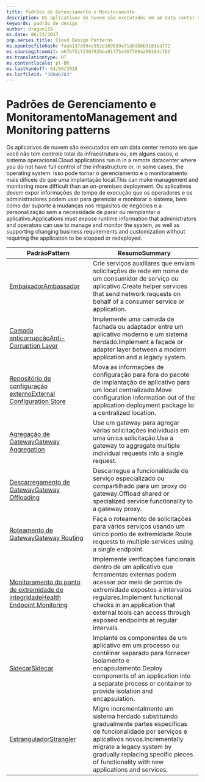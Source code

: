 ```yaml
---
title: Padrões de Gerenciamento e Monitoramento
description: Os aplicativos de nuvem são executados em um data center remoto em que você não tem controle total da infraestrutura ou, em alguns casos, o sistema operacional. Isso pode tornar o gerenciamento e o monitoramento mais difíceis do que uma implantação local. Os aplicativos devem expor informações de tempo de execução que os operadores e os administradores podem usar para gerenciar e monitorar o sistema, bem como dar suporte a mudanças nos requisitos de negócios e a personalização sem a necessidade de parar ou reimplantar o aplicativo.
keywords: padrão de design
author: dragon119
ms.date: 06/23/2017
pnp.series.title: Cloud Design Patterns
ms.openlocfilehash: faab137d59ce952e169839a71abdbbb3103ea772
ms.sourcegitcommit: e67b751f230792bba917754d67789a20810dc76b
ms.translationtype: HT
ms.contentlocale: pt-BR
ms.lasthandoff: 04/06/2018
ms.locfileid: "30846783"
---
```

# <a name="management-and-monitoring-patterns"></a><span data-ttu-id="b958e-106">Padrões de Gerenciamento e Monitoramento</span><span class="sxs-lookup"><span data-stu-id="b958e-106">Management and Monitoring patterns</span></span>

<span data-ttu-id="b958e-107">Os aplicativos de nuvem são executados em um data center remoto em que você não tem controle total da infraestrutura ou, em alguns casos, o sistema operacional.</span><span class="sxs-lookup"><span data-stu-id="b958e-107">Cloud applications run in in a remote datacenter where you do not have full control of the infrastructure or, in some cases, the operating system.</span></span> <span data-ttu-id="b958e-108">Isso pode tornar o gerenciamento e o monitoramento mais difíceis do que uma implantação local.</span><span class="sxs-lookup"><span data-stu-id="b958e-108">This can make management and monitoring more difficult than an on-premises deployment.</span></span> <span data-ttu-id="b958e-109">Os aplicativos devem expor informações de tempo de execução que os operadores e os administradores podem usar para gerenciar e monitorar o sistema, bem como dar suporte a mudanças nos requisitos de negócios e a personalização sem a necessidade de parar ou reimplantar o aplicativo.</span><span class="sxs-lookup"><span data-stu-id="b958e-109">Applications must expose runtime information that administrators and operators can use to manage and monitor the system, as well as supporting changing business requirements and customization without requiring the application to be stopped or redeployed.</span></span>


|                              <span data-ttu-id="b958e-110">Padrão</span><span class="sxs-lookup"><span data-stu-id="b958e-110">Pattern</span></span>                               |                                                              <span data-ttu-id="b958e-111">Resumo</span><span class="sxs-lookup"><span data-stu-id="b958e-111">Summary</span></span>                                                              |
|--------------------------------------------------------------------|-----------------------------------------------------------------------------------------------------------------------------------|
|                   [<span data-ttu-id="b958e-112">Embaixador</span><span class="sxs-lookup"><span data-stu-id="b958e-112">Ambassador</span></span>](../ambassador.md)                   |                 <span data-ttu-id="b958e-113">Crie serviços auxiliares que enviam solicitações de rede em nome de um consumidor de serviço ou aplicativo.</span><span class="sxs-lookup"><span data-stu-id="b958e-113">Create helper services that send network requests on behalf of a consumer service or application.</span></span>                 |
|        [<span data-ttu-id="b958e-114">Camada anticorrupção</span><span class="sxs-lookup"><span data-stu-id="b958e-114">Anti-Corruption Layer</span></span>](../anti-corruption-layer.md)        |                       <span data-ttu-id="b958e-115">Implemente uma camada de fachada ou adaptador entre um aplicativo moderno e um sistema herdado.</span><span class="sxs-lookup"><span data-stu-id="b958e-115">Implement a façade or adapter layer between a modern application and a legacy system.</span></span>                       |
| [<span data-ttu-id="b958e-116">Repositório de configuração externo</span><span class="sxs-lookup"><span data-stu-id="b958e-116">External Configuration Store</span></span>](../external-configuration-store.md) |                <span data-ttu-id="b958e-117">Mova as informações de configuração para fora do pacote de implantação de aplicativo para um local centralizado.</span><span class="sxs-lookup"><span data-stu-id="b958e-117">Move configuration information out of the application deployment package to a centralized location.</span></span>                |
|          [<span data-ttu-id="b958e-118">Agregação de Gateway</span><span class="sxs-lookup"><span data-stu-id="b958e-118">Gateway Aggregation</span></span>](../gateway-aggregation.md)          |                          <span data-ttu-id="b958e-119">Use um gateway para agregar várias solicitações individuais em uma única solicitação.</span><span class="sxs-lookup"><span data-stu-id="b958e-119">Use a gateway to aggregate multiple individual requests into a single request.</span></span>                           |
|           [<span data-ttu-id="b958e-120">Descarregamento de Gateway</span><span class="sxs-lookup"><span data-stu-id="b958e-120">Gateway Offloading</span></span>](../gateway-offloading.md)           |                              <span data-ttu-id="b958e-121">Descarregue a funcionalidade de serviço especializado ou compartilhado para um proxy do gateway.</span><span class="sxs-lookup"><span data-stu-id="b958e-121">Offload shared or specialized service functionality to a gateway proxy.</span></span>                              |
|              [<span data-ttu-id="b958e-122">Roteamento de Gateway</span><span class="sxs-lookup"><span data-stu-id="b958e-122">Gateway Routing</span></span>](../gateway-routing.md)              |                                   <span data-ttu-id="b958e-123">Faça o roteamento de solicitações para vários serviços usando um único ponto de extremidade.</span><span class="sxs-lookup"><span data-stu-id="b958e-123">Route requests to multiple services using a single endpoint.</span></span>                                    |
|   [<span data-ttu-id="b958e-124">Monitoramento do ponto de extremidade de integridade</span><span class="sxs-lookup"><span data-stu-id="b958e-124">Health Endpoint Monitoring</span></span>](../health-endpoint-monitoring.md)   |   <span data-ttu-id="b958e-125">Implemente verificações funcionais dentro de um aplicativo que ferramentas externas podem acessar por meio de pontos de extremidade expostos a intervalos regulares.</span><span class="sxs-lookup"><span data-stu-id="b958e-125">Implement functional checks in an application that external tools can access through exposed endpoints at regular intervals.</span></span>    |
|                      [<span data-ttu-id="b958e-126">Sidecar</span><span class="sxs-lookup"><span data-stu-id="b958e-126">Sidecar</span></span>](../sidecar.md)                      |         <span data-ttu-id="b958e-127">Implante os componentes de um aplicativo em um processo ou contêiner separado para fornecer isolamento e encapsulamento.</span><span class="sxs-lookup"><span data-stu-id="b958e-127">Deploy components of an application into a separate process or container to provide isolation and encapsulation.</span></span>          |
|                    [<span data-ttu-id="b958e-128">Estrangulador</span><span class="sxs-lookup"><span data-stu-id="b958e-128">Strangler</span></span>](../strangler.md)                    | <span data-ttu-id="b958e-129">Migre incrementalmente um sistema herdado substituindo gradualmente partes específicas de funcionalidade por serviços e aplicativos novos.</span><span class="sxs-lookup"><span data-stu-id="b958e-129">Incrementally migrate a legacy system by gradually replacing specific pieces of functionality with new applications and services.</span></span> |

